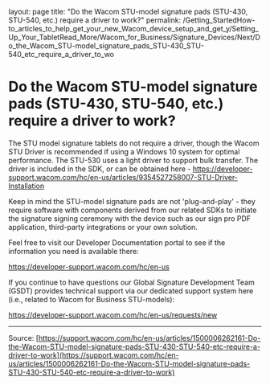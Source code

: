 layout: page
title: "Do the Wacom STU-model signature pads (STU-430, STU-540, etc.) require a driver to work?"
permalink: /Getting_StartedHow-to_articles_to_help_get_your_new_Wacom_device_setup_and_get_y/Setting_Up_Your_TabletRead_More/Wacom_for_Business/Signature_Devices/Next/Do_the_Wacom_STU-model_signature_pads_STU-430_STU-540_etc_require_a_driver_to_wo

# Do the Wacom STU-model signature pads (STU-430, STU-540, etc.) require a driver to work?

The STU model signature tablets do not require a driver, though the Wacom STU Driver is recommended if using a Windows 10 system for optimal performance. The STU-530 uses a light driver to support bulk transfer. The driver is included in the SDK, or can be obtained here - https://developer-support.wacom.com/hc/en-us/articles/9354527258007-STU-Driver-Installation


Keep in mind the STU-model signature pads are not 'plug-and-play' - they require software with components derived from our related SDKs to initiate the signature signing ceremony with the device such as our sign pro PDF application, third-party integrations or your own solution. 


Feel free to visit our Developer Documentation portal to see if the information you need is available there:


https://developer-support.wacom.com/hc/en-us


If you continue to have questions our Global Signature Development Team (GSDT) provides technical support via our dedicated support system here (i.e., related to Wacom for Business STU-models):


https://developer-support.wacom.com/hc/en-us/requests/new

---
Source: [https://support.wacom.com/hc/en-us/articles/1500006262161-Do-the-Wacom-STU-model-signature-pads-STU-430-STU-540-etc-require-a-driver-to-work](https://support.wacom.com/hc/en-us/articles/1500006262161-Do-the-Wacom-STU-model-signature-pads-STU-430-STU-540-etc-require-a-driver-to-work)
